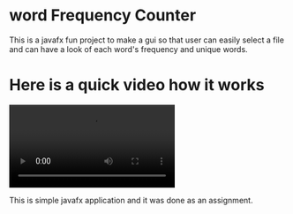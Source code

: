 # word Frequency Counter

 This is a javafx fun project to make a gui so that user can easily select a file and can have a look of each word's frequency and unique words.



<h1>Here is a quick video how it works     
</h1>

<video src="attachments/Word-Frequency-Counter.mp4"></video>

This is simple javafx application and it was done as an assignment.